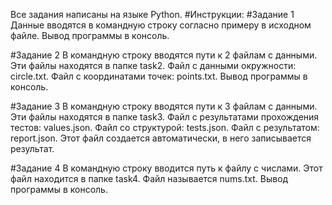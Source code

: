 Все задания написаны на языке Python.
#Инструкции:
#Задание 1
Данные вводятся в командную строку согласно примеру в исходном файле. Вывод программы в консоль.

#Задание 2
В командную строку вводятся пути к 2 файлам с данными. Эти файлы находятся в папке task2. Файл с данными окружности: circle.txt. Файл с координатами точек: points.txt. Вывод программы в консоль.

#Задание 3
В командную строку вводятся пути к 3 файлам с данными. Эти файлы находятся в папке task3. Файл с результатами прохождения тестов: values.json. Файл со структурой: tests.json. Файл с результатом: report.json. Этот файл создается автоматически, в него записывается результат.

#Задание 4
В командную строку вводится путь к файлу c числами. Этот файл находится в папке task4. Файл называется nums.txt. Вывод программы в консоль.
